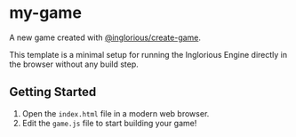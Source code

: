 # my-game

A new game created with [@inglorious/create-game](https://github.com/Antony-Mistretta/inglorious-engine/tree/main/packages/create-game).

This template is a minimal setup for running the Inglorious Engine directly in the browser without any build step.

## Getting Started

1.  Open the `index.html` file in a modern web browser.
2.  Edit the `game.js` file to start building your game!
